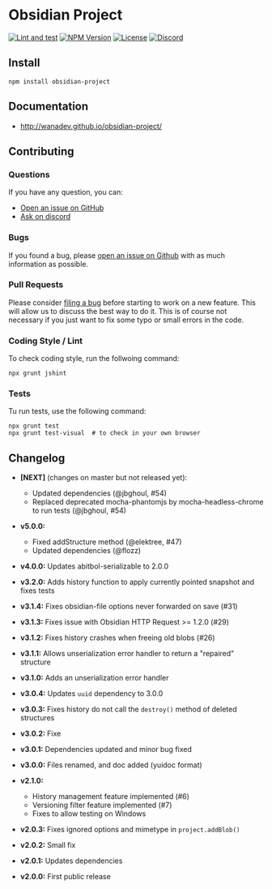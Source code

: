 # Obsidian Project

[![Lint and test](https://github.com/wanadev/obsidian-project/actions/workflows/tests.yml/badge.svg)](https://github.com/wanadev/obsidian-project/actions/workflows/tests.yml)
[![NPM Version](http://img.shields.io/npm/v/obsidian-project.svg?style=flat)](https://www.npmjs.com/package/obsidian-project)
[![License](http://img.shields.io/npm/l/obsidian-project.svg?style=flat)](https://github.com/wanadev/obsidian-project/blob/master/LICENSE)
[![Discord](https://img.shields.io/badge/chat-Discord-8c9eff?logo=discord&logoColor=ffffff)](https://discord.gg/BmUkEdMuFp)


## Install

    npm install obsidian-project

## Documentation

* http://wanadev.github.io/obsidian-project/


## Contributing

### Questions

If you have any question, you can:

* [Open an issue on GitHub][gh-issue]
* [Ask on discord][discord]

### Bugs

If you found a bug, please [open an issue on Github][gh-issue] with as much information as possible.

### Pull Requests

Please consider [filing a bug][gh-issue] before starting to work on a new feature. This will allow us to discuss the best way to do it. This is of course not necessary if you just want to fix some typo or small errors in the code.

### Coding Style / Lint

To check coding style, run the follwoing command:

    npx grunt jshint

### Tests

Tu run tests, use the following command:

    npx grunt test
    npx grunt test-visual  # to check in your own browser


[gh-issue]: https://github.com/wanadev/obsidian-project/issues
[discord]: https://discord.gg/BmUkEdMuFp


## Changelog

* **[NEXT]** (changes on master but not released yet):

  * Updated dependencies (@jbghoul, #54)
  * Replaced deprecated mocha-phantomjs by mocha-headless-chrome to run tests (@jbghoul, #54)

* **v5.0.0:**

  * Fixed addStructure method (@elektree, #47)
  * Updated dependencies (@flozz)

* **v4.0.0:** Updates abitbol-serializable to 2.0.0
* **v3.2.0:** Adds history function to apply currently pointed snapshot and fixes tests
* **v3.1.4:** Fixes obsidian-file options never forwarded on save (#31)
* **v3.1.3:** Fixes issue with Obsidian HTTP Request >= 1.2.0 (#29)
* **v3.1.2:** Fixes history crashes when freeing old blobs (#26)
* **v3.1.1:** Allows unserialization error handler to return a "repaired" structure
* **v3.1.0:** Adds an unserialization error handler
* **v3.0.4:** Updates `uuid` dependency to 3.0.0
* **v3.0.3:** Fixes history do not call the `destroy()` method of deleted structures
* **v3.0.2:** Fixe
* **v3.0.1:** Dependencies updated and minor bug fixed
* **v3.0.0:** Files renamed, and doc added (yuidoc format)
* **v2.1.0:**
  * History management feature implemented (#6)
  * Versioning filter feature implemented (#7)
  * Fixes to allow testing on Windows
* **v2.0.3:** Fixes ignored options and mimetype in `project.addBlob()`
* **v2.0.2:** Small fix
* **v2.0.1:** Updates dependencies
* **v2.0.0:** First public release
